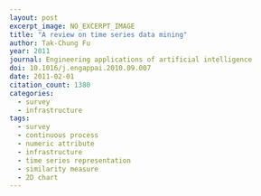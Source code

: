 ```yaml
---
layout: post
excerpt_image: NO_EXCERPT_IMAGE
title: "A review on time series data mining"
author: Tak-Chung Fu
year: 2011
journal: Engineering applications of artificial intelligence
doi: 10.1016/j.engappai.2010.09.007
date: 2011-02-01
citation_count: 1380
categories:
  - survey
  - infrastructure
tags:
  - survey
  - continuous process
  - numeric attribute
  - infrastructure
  - time series representation
  - similarity measure
  - 2D chart
---
```

